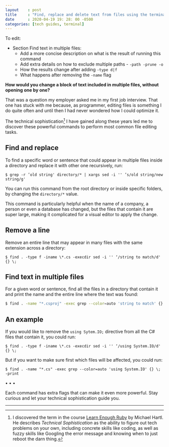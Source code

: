 ```yaml
---
layout    : post
title     : "Find, replace and delete text from files using the terminal in OS X"
date      : 2020-04-19 19: 28: 00 -0500
categories: [tech guides, terminal]
---
```


To edit:

- Section Find text in multiple files:
    - Add a more concise description on what is the result of running this command
    - Add extra details on how to exclude multiple paths - `-path -prune -o`
    - How the results change after adding `-type d|f`
    - What happens after removing the `-name` flag

**How would you change a block of text included in multiple files, without opening one by one?**

That was a question my employer asked me in my first job interview. That one has stuck with me because, as programmer, editing files is something I do quite often and until then I had never wondered how I could optimize it.

The technical sophistication[^1] I have gained along these years led me to discover these powerful commands to perform most common file editing tasks.

## Find and replace

To find a specific word or sentence that could appear in multiple files inside a directory and replace it with other one recursively, run:

```shell
$ grep -r ’old string' directory/* | xargs sed -i '' ’s/old string/new string/g'
```

You can run this command from the root directory or inside specific folders, by changing the `directory/*` value.

This command is particularly helpful when the name of a company, a person or even a database has changed, but the files that contain it are super large, making it complicated for a visual editor to apply the change.

## Remove a line

Remove an entire line that may appear in many files with the same extension across a directory:

```shell
$ find . -type f -iname \*.cs -execdir sed -i '' ‘/string to match/d' {} \;
```

## Find text in multiple files

For a given word or sentence, find all the files in a directory that contain it and print the name and the entire line where the text was found:

```bash
$ find . -name "*.csproj" -exec grep --color=auto 'string to match' {} \; -print
```

## An example

If you would like to remove the `using Sytem.IO;` directive from all the C# files that contain it, you could run:

```shell
$ find . -type f -iname \*.cs -execdir sed -i '' ‘/using System.IO/d' {} \;
```

But if you want to make sure first which files will be affected, you could run:
```
$ find . -name "*.cs" -exec grep --color=auto 'using System.IO' {} \; -print
```

• • •

Each command has extra flags that can make it even more powerful. Stay curious and let your technical sophistication guide you.


---


[^1]: I discovered the term in the course [Learn Enough Ruby](https://www.learnenough.com/ruby) by Michael Hartl. He describes *Technical Sophistication* as the ability to figure out tech problems on your own, including concrete skills like coding, as well as fuzzy skills like Googling the error message and knowing when to just reboot the darn thing.

